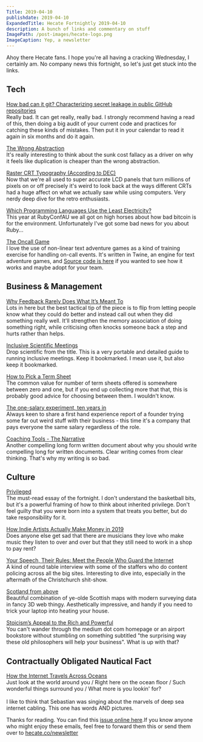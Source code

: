```yaml
---
Title: 2019-04-10
publishdate: 2019-04-10
ExpandedTitle: Hecate Fortnightly 2019-04-10
description: A bunch of links and commentary on stuff
ImagePath: /post-images/hecate-logo.png
ImageCaption: Yep, a newsletter
---
```

Ahoy there Hecate fans. I hope you're all having a cracking Wednesday, I certainly am. No company news this fortnight, so let's just get stuck into the links.

## Tech

[How bad can it git? Characterizing secret leakage in public GitHub repositories](https://blog.acolyer.org/2019/04/08/how-bad-can-it-git-characterizing-secret-leakage-in-public-github-repositories/)<br>
Really bad. It can get really, really bad. I strongly recommend having a read of this, then doing a big audit of your current code and practices for catching these kinds of mistakes. Then put it in your calendar to read it again in six months and do it again.

[The Wrong Abstraction](https://www.sandimetz.com/blog/2016/1/20/the-wrong-abstraction)<br>
It's really interesting to think about the sunk cost fallacy as a driver on why it feels like duplication is cheaper than the wrong abstraction.

[Raster CRT Typography (According to DEC)](https://www.masswerk.at/nowgobang/2019/dec-crt-typography)<br>
Now that we're all used to super accurate LCD panels that turn millions of pixels on or off precisely it's weird to look back at the ways different CRTs had a huge affect on what we actually saw while using computers. Very nerdy deep dive for the retro enthusiasts.

[Which Programming Languages Use the Least Electricity?](https://thenewstack.io/which-programming-languages-use-the-least-electricity/)<br>
This year at RubyConfAU we all got on high horses about how bad bitcoin is for the environment. Unfortunately I've got some bad news for you about Ruby...

[The Oncall Game](http://dorothyjung.com/oncall-game/)<br>
I love the use of non-linear text adventure games as a kind of training exercise for handling on-call events. It's written in Twine, an engine for text adventure games, and [Source code is here](https://github.com/dorothyjung/oncall-game) if you wanted to see how it works and maybe adopt for your team.

## Business & Management

[Why Feedback Rarely Does What It’s Meant To](https://hbr.org/2019/03/the-feedback-fallacy)<br>
Lots in here but the best tactical tip of the piece is to flip from letting people know what they could do better and instead call out when they did something really well. It'll strengthen the memory association of doing something right, while criticising often knocks someone back a step and hurts rather than helps.

[Inclusive Scientific Meetings](https://500womenscientists.org/inclusive-scientific-meetings)<br>
Drop scientific from the title. This is a very portable and detailed guide to running inclusive meetings. Keep it bookmarked. I mean use it, but also keep it bookmarked.

[How to Pick a Term Sheet](https://labs.openviewpartners.com/how-to-pick-a-term-sheet-openviews-5-step-framework/?_hsenc=p2ANqtz--f_ZuN-aZqXdSMSPZhEAyhd52Ms9toqR68pdqENjHc34-9lF4xLTUSMQYriuBOBlfkg8jpXf4clfkCFAg5ZwVrrbP9aA&_hsmi=71467424#.XKZCoxNKhSx)<br>
The common value for number of term sheets offered is somewhere between zero and one, but if you end up collecting more that that, this is probably good advice for choosing between them. I wouldn't know.

[The one-salary experiment, ten years in](https://iwantmyname.com/blog/the-one-salary-experiment-ten-years-in)<br>
Always keen to share a first hand experience report of a founder trying some far out weird stuff with their business - this time it's a company that pays everyone the same salary regardless of the role.

[Coaching Tools - The Narrative](https://svpg.com/coaching-tools-the-narrative/)<br>
Another compelling long form written document about why you should write compelling long for written documents. Clear writing comes from clear thinking. That's why my writing is so bad.

## Culture

[Privileged](https://www.theplayerstribune.com/en-us/articles/kyle-korver-utah-jazz-nba)<br>
The must-read essay of the fortnight. I don't understand the basketball bits, but it's a powerful framing of how to think about inherited privilege. Don't feel guilty that you were born into a system that treats you better, but do take responsibility for it.

[How Indie Artists Actually Make Money in 2019](https://www.vulture.com/2019/04/how-indie-artists-actually-make-money-in-2019.html)<br>
Does anyone else get sad that there are musicians they love who make music they listen to over and over but that they still need to work in a shop to pay rent?

[Your Speech, Their Rules: Meet the People Who Guard the Internet](https://onezero.medium.com/your-speech-their-rules-meet-the-people-who-guard-the-internet-ab58fe6b9231)<br>
A kind of round table interview with some of the staffers who do content policing across all the big sites. Interesting to dive into, especially in the aftermath of the Christchurch shit-show.

[Scotland from above](https://blog.nls.uk/scotland-from-above-our-3d-map-viewer-with-new-vertical-exaggeration/)<br>
Beautiful combination of ye-olde Scottish maps with modern surveying data in fancy 3D web thingy. Aesthetically impressive, and handy if you need to trick your laptop into heating your house.

[Stoicism’s Appeal to the Rich and Powerful](https://www.exurbe.com/stoicisms-appeal-to-the-rich-and-powerful/)<br>
You can't wander through the medium dot com homepage or an airport bookstore without stumbling on something subtitled "the surprising way these old philosophers will help your business". What is up with that?

## Contractually Obligated Nautical Fact

[How the Internet Travels Across Oceans](https://www.nytimes.com/interactive/2019/03/10/technology/internet-cables-oceans.html?mtrref=undefined&gwh=31FD4B66D813210E3927FAEA981A82B6&gwt=pay)<br>
Just look at the world around you / Right here on the ocean floor / Such wonderful things surround you / What more is you lookin' for?<br><br>
I like to think that Sebastian was singing about the marvels of deep sea internet cabling. This one has words AND pictures.

Thanks for reading. You can find this [issue online here](https://hecate.co/newsletter/2019-04-10).If you know anyone who might enjoy these emails, feel free to forward them this or send them over to [hecate.co/newsletter](https://hecate.co/newsletter/)

